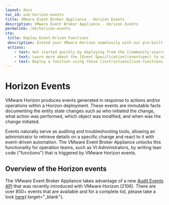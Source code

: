 ```yaml
---
layout: docs
toc_id: use-horizon-events
title: VMware Event Broker Appliance - Horizon Events
description: VMware Event Broker Appliance - Horizon Events
permalink: /kb/horizon-events
cta:
 title: Deploy Event-Driven Functions
 description: Extend your VMware Horizon seamlessly with our pre-built functions
 actions:
    - text: Get started quickly by deploying from the [community-sourced, pre-built functions](/examples)
    - text: Learn more about the [Event Specification](eventspec) to understand how the events are sent to the Functions
    - text: Deploy a function using these [instructions](use-functions) and learn how to [write your own function](contribute-functions).
---
```


# Horizon Events

VMware Horizon produces events generated in response to actions and/or operations within a Horizon deployment. These events are immutable facts documenting the entity state changes such as who initiated the change, what action was performed, which object was modified, and when was the change initiated.

Events naturally serve as auditing and troubleshooting tools, allowing an administrator to retrieve details on a specific change and react to it with event-driven automation. The VMware Event Broker Appliance unlocks this functionality for operation teams, such as VI Administrators, by writing lean code ("functions") that is triggered by VMware Horizon events.

## Overview of the Horizon events

The VMware Event Broker Appliance takes advantage of a new [Audit Events API](https://williamlam.com/2021/08/listing-all-vmware-horizon-events.html) that was recently introduced with VMware Horizon (2106). There are over 850+ events that are available and for a complete list, please take a look [here](https://github.com/lamw/horizon-event-mapping/){:target="_blank"}.
